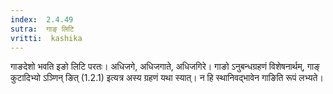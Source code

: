 ```yaml
---
index:  2.4.49
sutra:  गाङ् लिटि
vritti:  kashika 
---
```


गाङदेशो भवति इङो लिटि परतः। अधिजगे, अधिजगाते, अधिजगिरे। गाङो ऽनुबन्धग्रहणं विशेषनार्थम्, गाङ् कुटादिभ्यो ऽञ्णिन् ङित् (1.2.1) इत्यत्र अस्य ग्रहणं यथा स्यात्। न हि स्थानिवद्भावेन गाङिति रूपं लभ्यते।

